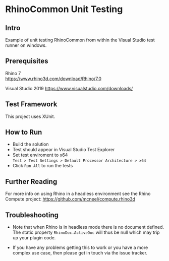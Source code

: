 # RhinoCommon Unit Testing

## Intro
Example of unit testing RhinoCommon from within the Visual Studio test runner on windows.

## Prerequisites
Rhino 7  
https://www.rhino3d.com/download/Rhino/7.0

Visual Studio 2019
https://www.visualstudio.com/downloads/

## Test Framework
This project uses XUnit.

## How to Run
- Build the solution
- Test should appear in Visual Studio Test Explorer
- Set test enviroment to x64  
  `Test > Test Settings > Default Processor Architecture > x64`
- Click `Run All` to run the tests

## Further Reading
For more info on using Rhino in a headless environment see the Rhino Compute project:
https://github.com/mcneel/compute.rhino3d

## Troubleshooting
- Note that when Rhino is in headless mode there is no document defined. 
The static property `RhinoDoc.ActiveDoc` will thus be null which may trip up your plugin code.

- If you have any problems getting this to work or you have a more complex use case, 
then please get in touch via the issue tracker.
